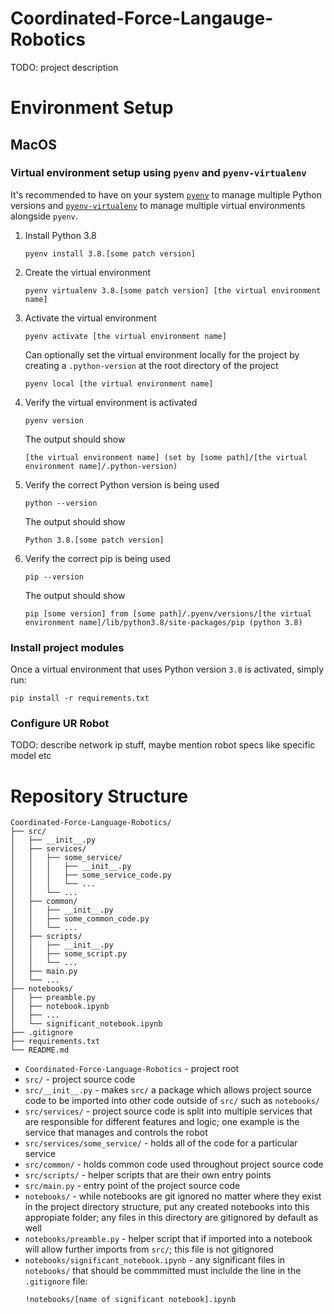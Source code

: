 # Coordinated-Force-Langauge-Robotics

TODO: project description

# Environment Setup

## MacOS

### Virtual environment setup using `pyenv` and `pyenv-virtualenv`
It's recommended to have on your system [`pyenv`](https://github.com/pyenv/pyenv) to manage multiple Python versions and [`pyenv-virtualenv`](https://github.com/pyenv/pyenv-virtualenv) to manage multiple virtual environments alongside `pyenv`.
1. Install Python 3.8

    ```
    pyenv install 3.8.[some patch version]
    ```
2. Create the virtual environment

    ```
    pyenv virtualenv 3.8.[some patch version] [the virtual environment name]
    ```
3. Activate the virtual environment

    ```
    pyenv activate [the virtual environment name]
    ```
    Can optionally set the virtual environment locally for the project by creating a `.python-version` at the root directory of the project
    ```
    pyenv local [the virtual environment name]
    ```
4. Verify the virtual environment is activated
    ```
    pyenv version
    ```
    The output should show
    ```
    [the virtual environment name] (set by [some path]/[the virtual environment name]/.python-version)
    ```
3. Verify the correct Python version is being used

    ```
    python --version
    ```
    The output should show
    ```
    Python 3.8.[some patch version]
    ```
6. Verify the correct pip is being used

    ```
    pip --version
    ```
    The output should show
    ```
    pip [some version] from [some path]/.pyenv/versions/[the virtual environment name]/lib/python3.8/site-packages/pip (python 3.8)
    ```
### Install project modules
Once a virtual environment that uses Python version `3.8` is activated, simply run:
```
pip install -r requirements.txt
```
### Configure UR Robot

TODO: describe network ip stuff, maybe mention robot specs like specific model etc

# Repository Structure
```
Coordinated-Force-Language-Robotics/
├── src/
│   ├── __init__.py
│   ├── services/
│   │   ├── some_service/
│   │   │   ├── __init__.py
│   │   │   ├── some_service_code.py
│   │   │   └── ...
│   │   └── ...
│   ├── common/
│   │   ├── __init__.py
│   │   ├── some_common_code.py
│   │   └── ...
│   ├── scripts/
│   │   ├── __init__.py
│   │   ├── some_script.py
│   │   └── ...
│   ├── main.py
│   └── ...
├── notebooks/
│   ├── preamble.py
│   ├── notebook.ipynb
│   ├── ...
│   └── significant_notebook.ipynb
├── .gitignore
├── requirements.txt
└── README.md
```

- `Coordinated-Force-Language-Robotics` - project root
- `src/` - project source code
- `src/__init__.py` - makes `src/` a package which allows project source code to be imported into other code outside of `src/` such as `notebooks/`
- `src/services/` - project source code is split into multiple services that are responsible for different features and logic; one example is the service that manages and controls the robot
- `src/services/some_service/` - holds all of the code for a particular service
- `src/common/` - holds common code used throughout project source code
- `src/scripts/` - helper scripts that are their own entry points
- `src/main.py` - entry point of the project source code
- `notebooks/` - while notebooks are git ignored no matter where they exist in the project directory structure, put any created notebooks into this appropiate folder; any files in this directory are gitignored by default as well
- `notebooks/preamble.py` - helper script that if imported into a notebook will allow further imports from `src/`; this file is not gitignored
- `notebooks/significant_notebook.ipynb` - any significant files in `notebooks/` that should be commmitted must inclulde the line in the `.gitignore` file:
    ```
    !notebooks/[name of significant notebook].ipynb
    ```